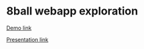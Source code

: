 # 8ball webapp exploration

[Demo link](https://cse110-sp21-group02.github.io/8ball/)

[Presentation link](https://docs.google.com/presentation/d/1Rsrfo7k-dmZVQies2nMG_A-j4Fb_XrC9pPbf46Mxsl8/edit?usp=sharing)